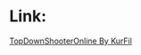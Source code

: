 # Link:
[TopDownShooterOnline By KurFil](https://mega.nz/file/VqUWzCiC#QU4xi3wcUFUlEBI1FmlLnD7QxHgwPYHZGxNjYOQhsns)

